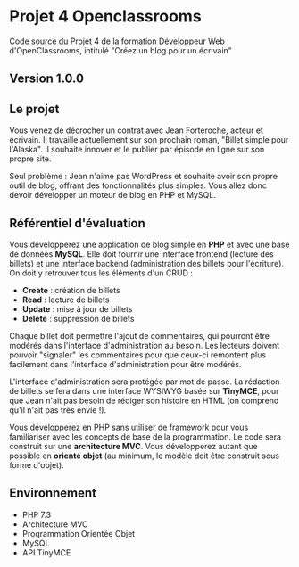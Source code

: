 # Projet 4 Openclassrooms

Code source du Projet 4 de la formation Développeur Web d'OpenClassrooms, intitulé "Créez un blog pour un écrivain"

## Version 1.0.0


## Le projet

Vous venez de décrocher un contrat avec Jean Forteroche, acteur et écrivain. Il travaille actuellement sur son prochain roman, "Billet simple pour l'Alaska". Il souhaite innover et le publier par épisode en ligne sur son propre site.

Seul problème : Jean n'aime pas WordPress et souhaite avoir son propre outil de blog, offrant des fonctionnalités plus simples. Vous allez donc devoir développer un moteur de blog en PHP et MySQL.

## Référentiel d'évaluation

Vous développerez une application de blog simple en **PHP** et avec une base de données **MySQL**. Elle doit fournir une interface frontend (lecture des billets) et une interface backend (administration des billets pour l'écriture). On doit y retrouver tous les éléments d'un CRUD :

+ **Create** : création de billets
+ **Read** : lecture de billets
+ **Update** : mise à jour de billets
+ **Delete** : suppression de billets

Chaque billet doit permettre l'ajout de commentaires, qui pourront être modérés dans l'interface d'administration au besoin.
Les lecteurs doivent pouvoir "signaler" les commentaires pour que ceux-ci remontent plus facilement dans l'interface d'administration pour être modérés.

L'interface d'administration sera protégée par mot de passe. La rédaction de billets se fera dans une interface WYSIWYG basée sur **TinyMCE**, pour que Jean n'ait pas besoin de rédiger son histoire en HTML (on comprend qu'il n'ait pas très envie !).

Vous développerez en PHP sans utiliser de framework pour vous familiariser avec les concepts de base de la programmation. Le code sera construit sur une **architecture MVC**. Vous développerez autant que possible en **orienté objet** (au minimum, le modèle doit être construit sous forme d'objet).

## Environnement
+ PHP 7.3
+ Architecture MVC
+ Programmation Orientée Objet
+ MySQL
+ API TinyMCE
